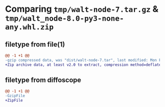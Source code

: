# Comparing `tmp/walt-node-7.tar.gz` & `tmp/walt_node-8.0-py3-none-any.whl.zip`

## filetype from file(1)

```diff
@@ -1 +1 @@
-gzip compressed data, was "dist/walt-node-7.tar", last modified: Mon Feb  1 15:17:02 2021, max compression
+Zip archive data, at least v2.0 to extract, compression method=deflate
```

## filetype from diffoscope

```diff
@@ -1 +1 @@
-GzipFile
+ZipFile
```

